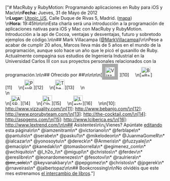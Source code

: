 ["# MacRuby y RubyMotion: Programando aplicaciones en Ruby para iOS y Mac\n\n**Fecha:** Jueves, 31 de Mayo de 2012<br/>\n**Lugar:** [Utopic_US](http://www.utopicus.es/), Calle Duque de Rivas 5, Madrid. ([mapa](http://g.co/maps/4ktdg))<br/>\n**Hora:** 19:45h\n\n\nEsta charla será una introducción a la programación de aplicaciones nativas para iOS y Mac con MacRuby y RubyMotion. Introducción a la api de Cocoa, ventajas y desventajas, futuro y sobretodo ejemplos de código.\n\n## Mark Villacampa ([@MarkVillacampa](http://twitter.com/MarkVillacampa))\n\nPese a acabar de cumplir 20 años, Marcos lleva más de 5 años en el mundo de la programación, aunque solo hace un año que le picó el gusanillo de Ruby. Actualmente compagina sus estudios de Ingeniería Industrial en la Universidad Carlos III con sus proyectos personales relacionados con la programación.\n\n## Ofrecido por ##\n\n<style>img {width: 30px}</style>\n\n[<img style='border: 10px solid #aaa; margin-right: 5px' width='150px' src='http://dl.dropbox.com/u/645329/logos/vizzuality.png' alt='Vizzuality'/>][10]     \n[<img width='150px' src='http://dl.dropbox.com/u/645329/logos/bebanjo.png' alt='BeBanjo'/>][11]     \n[<img width='150px' src='http://dl.dropbox.com/u/645329/logos/proruby.png' alt='ProRuby'/>][12]     \n[<img width='150px' src='http://dl.dropbox.com/u/645329/logos/tck.png' alt='The Cocktail'/>][13]     \n<br/>\n<br/>\n[<img width='150px' src='http://dl.dropbox.com/u/645329/logos/aspgems.png' alt='ASPgems'/>][14]     \n[<img width='150px' src='http://dl.dropbox.com/u/645329/logos/lci.png' alt='LCIberica'/>][15]     \n[<img width='150px' src='http://dl.dropbox.com/u/645329/logos/lextrend.png' alt='Lextrend'/>][16]     \n\n[10]: http://www.vizzuality.com/\n[11]: http://www.bebanjo.com/\n[12]: http://www.prorubyteam.com/\n[13]: http://the-cocktail.com/\n[14]: http://aspgems.com/\n[15]: http://www.lciberica.es/\n[16]: http://www.lextrend.com/\n\n## Asistentes\n\n¿Vienes? Apúntate [editando](?m=edit) esta página\n\n* @iamzenitram\n* @victorianoi\n* @ferblape\n* @pantulis\n* @serabe\n* @pasku1\n* @mikelodeon\n* @JuanmaGomeR\n* @ialcazar\n* @yonosoytu\n* @dereck\n* @Armeris\n* @fuzzyalej\n* @emacip\n* @kanedaki\n* @tomasborrella\n* @egimenez_com\n* @wchiquito\n* @l_h2o_l\n* @migupl\n* @christos\n* @ferdev\n* @ereslibre\n* @leonardomenezes\n* @fesotovi\n* @raulriera\n* <strike>@mr_solo</strike>\n* @keyvanakbary\n* @pepgomez\n* @christos\n* @jpgerek\n* @rnaveiras\n* @jalbertopaz\n\n## Bookcrossing\n\nNo olvidéis que este mes estrenamos [el intercambio de libros](https://madridrb.jottit.com/book_crossing)."]
